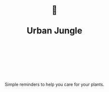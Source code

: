 <div align="center">
  <h1>
    <br/>
    <br/>
    🌱
    <br />
    <br />
    Urban Jungle
    <br />
    <br />
    <br />
    <br />
  </h1>
  <br />
  <p>
    Simple reminders to help you care for your plants.
  </p>
  <br />
  <br />
  <br />
  <br />
  <br />
</div>
